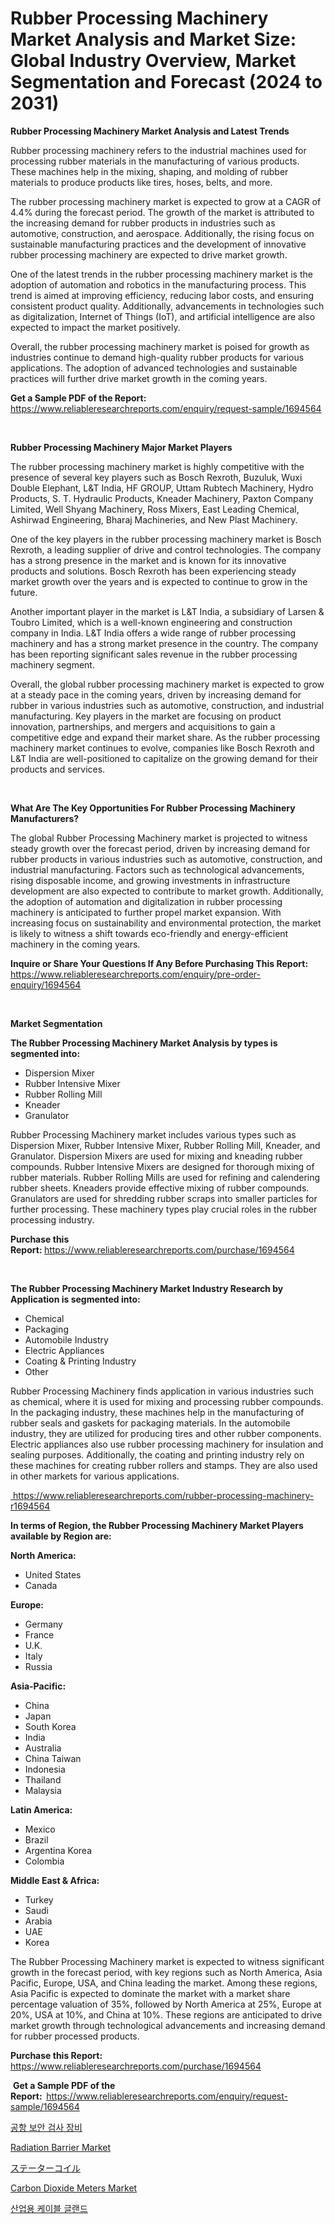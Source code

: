 <p><h1>Rubber Processing Machinery Market Analysis and Market Size: Global Industry Overview, Market Segmentation and Forecast (2024 to 2031)</h1></p><p><strong>Rubber Processing Machinery Market Analysis and Latest Trends</strong></p>
<p><p>Rubber processing machinery refers to the industrial machines used for processing rubber materials in the manufacturing of various products. These machines help in the mixing, shaping, and molding of rubber materials to produce products like tires, hoses, belts, and more.</p><p>The rubber processing machinery market is expected to grow at a CAGR of 4.4% during the forecast period. The growth of the market is attributed to the increasing demand for rubber products in industries such as automotive, construction, and aerospace. Additionally, the rising focus on sustainable manufacturing practices and the development of innovative rubber processing machinery are expected to drive market growth.</p><p>One of the latest trends in the rubber processing machinery market is the adoption of automation and robotics in the manufacturing process. This trend is aimed at improving efficiency, reducing labor costs, and ensuring consistent product quality. Additionally, advancements in technologies such as digitalization, Internet of Things (IoT), and artificial intelligence are also expected to impact the market positively.</p><p>Overall, the rubber processing machinery market is poised for growth as industries continue to demand high-quality rubber products for various applications. The adoption of advanced technologies and sustainable practices will further drive market growth in the coming years.</p></p>
<p><strong>Get a Sample PDF of the Report:&nbsp;</strong> <a href="https://www.reliableresearchreports.com/enquiry/request-sample/1694564">https://www.reliableresearchreports.com/enquiry/request-sample/1694564</a></p>
<p>&nbsp;</p>
<p><strong>Rubber Processing Machinery Major Market Players</strong></p>
<p><p>The rubber processing machinery market is highly competitive with the presence of several key players such as Bosch Rexroth, Buzuluk, Wuxi Double Elephant, L&T India, HF GROUP, Uttam Rubtech Machinery, Hydro Products, S. T. Hydraulic Products, Kneader Machinery, Paxton Company Limited, Well Shyang Machinery, Ross Mixers, East Leading Chemical, Ashirwad Engineering, Bharaj Machineries, and New Plast Machinery.</p><p>One of the key players in the rubber processing machinery market is Bosch Rexroth, a leading supplier of drive and control technologies. The company has a strong presence in the market and is known for its innovative products and solutions. Bosch Rexroth has been experiencing steady market growth over the years and is expected to continue to grow in the future.</p><p>Another important player in the market is L&T India, a subsidiary of Larsen & Toubro Limited, which is a well-known engineering and construction company in India. L&T India offers a wide range of rubber processing machinery and has a strong market presence in the country. The company has been reporting significant sales revenue in the rubber processing machinery segment.</p><p>Overall, the global rubber processing machinery market is expected to grow at a steady pace in the coming years, driven by increasing demand for rubber in various industries such as automotive, construction, and industrial manufacturing. Key players in the market are focusing on product innovation, partnerships, and mergers and acquisitions to gain a competitive edge and expand their market share. As the rubber processing machinery market continues to evolve, companies like Bosch Rexroth and L&T India are well-positioned to capitalize on the growing demand for their products and services.</p></p>
<p>&nbsp;</p>
<p><strong>What Are The Key Opportunities For Rubber Processing Machinery Manufacturers?</strong></p>
<p><p>The global Rubber Processing Machinery market is projected to witness steady growth over the forecast period, driven by increasing demand for rubber products in various industries such as automotive, construction, and industrial manufacturing. Factors such as technological advancements, rising disposable income, and growing investments in infrastructure development are also expected to contribute to market growth. Additionally, the adoption of automation and digitalization in rubber processing machinery is anticipated to further propel market expansion. With increasing focus on sustainability and environmental protection, the market is likely to witness a shift towards eco-friendly and energy-efficient machinery in the coming years.</p></p>
<p><strong>Inquire or Share Your Questions If Any Before Purchasing This Report:</strong> <a href="https://www.reliableresearchreports.com/enquiry/pre-order-enquiry/1694564">https://www.reliableresearchreports.com/enquiry/pre-order-enquiry/1694564</a></p>
<p>&nbsp;</p>
<p><strong>Market Segmentation</strong></p>
<p><strong>The Rubber Processing Machinery Market Analysis by types is segmented into:</strong></p>
<p><ul><li>Dispersion Mixer</li><li>Rubber Intensive Mixer</li><li>Rubber Rolling Mill</li><li>Kneader</li><li>Granulator</li></ul></p>
<p><p>Rubber Processing Machinery market includes various types such as Dispersion Mixer, Rubber Intensive Mixer, Rubber Rolling Mill, Kneader, and Granulator. Dispersion Mixers are used for mixing and kneading rubber compounds. Rubber Intensive Mixers are designed for thorough mixing of rubber materials. Rubber Rolling Mills are used for refining and calendering rubber sheets. Kneaders provide effective mixing of rubber compounds. Granulators are used for shredding rubber scraps into smaller particles for further processing. These machinery types play crucial roles in the rubber processing industry.</p></p>
<p><strong>Purchase this Report:&nbsp;</strong><a href="https://www.reliableresearchreports.com/purchase/1694564">https://www.reliableresearchreports.com/purchase/1694564</a></p>
<p>&nbsp;</p>
<p><strong>The Rubber Processing Machinery Market Industry Research by Application is segmented into:</strong></p>
<p><ul><li>Chemical</li><li>Packaging</li><li>Automobile Industry</li><li>Electric Appliances</li><li>Coating & Printing Industry</li><li>Other</li></ul></p>
<p><p>Rubber Processing Machinery finds application in various industries such as chemical, where it is used for mixing and processing rubber compounds. In the packaging industry, these machines help in the manufacturing of rubber seals and gaskets for packaging materials. In the automobile industry, they are utilized for producing tires and other rubber components. Electric appliances also use rubber processing machinery for insulation and sealing purposes. Additionally, the coating and printing industry rely on these machines for creating rubber rollers and stamps. They are also used in other markets for various applications.</p></p>
<p><a href="https://www.reliableresearchreports.com/rubber-processing-machinery-r1694564">&nbsp;https://www.reliableresearchreports.com/rubber-processing-machinery-r1694564</a></p>
<p><strong>In terms of Region, the Rubber Processing Machinery Market Players available by Region are:</strong></p>
<p>
    <p> <strong> North America: </strong>
        <ul>
            <li>United States</li>
            <li>Canada</li>
        </ul>
        </p> 
    <p> <strong> Europe: </strong>
        <ul>
            <li>Germany</li>
            <li>France</li>
            <li>U.K.</li>
            <li>Italy</li>
            <li>Russia</li>
        </ul>
        </p> 
    <p> <strong> Asia-Pacific: </strong>
        <ul>
            <li>China</li>
            <li>Japan</li>
            <li>South Korea</li>
            <li>India</li>
            <li>Australia</li>
            <li>China Taiwan</li>
            <li>Indonesia</li>
            <li>Thailand</li>
            <li>Malaysia</li>
        </ul>
        </p> 
    <p> <strong> Latin America: </strong>
        <ul>
            <li>Mexico</li>
            <li>Brazil</li>
            <li>Argentina Korea</li>
            <li>Colombia</li>
        </ul>
        </p> 
    <p> <strong> Middle East & Africa: </strong>
        <ul>
            <li>Turkey</li>
            <li>Saudi</li>
            <li>Arabia</li>
            <li>UAE</li>
            <li>Korea</li>
        </ul>
    </p>
    </p>
<p><p>The Rubber Processing Machinery market is expected to witness significant growth in the forecast period, with key regions such as North America, Asia Pacific, Europe, USA, and China leading the market. Among these regions, Asia Pacific is expected to dominate the market with a market share percentage valuation of 35%, followed by North America at 25%, Europe at 20%, USA at 10%, and China at 10%. These regions are anticipated to drive market growth through technological advancements and increasing demand for rubber processed products.</p></p>
<p><strong>Purchase this Report: </strong><a href="https://www.reliableresearchreports.com/purchase/1694564">https://www.reliableresearchreports.com/purchase/1694564</a></p>
<p>&nbsp;<strong>Get a Sample PDF of the Report:&nbsp;&nbsp;</strong><a href="https://www.reliableresearchreports.com/enquiry/request-sample/1694564">https://www.reliableresearchreports.com/enquiry/request-sample/1694564</a></p>
<p><strong></strong></p>
<p><p><a href="https://github.com/vdhdwjyp90142/Market-Research-Report-List-1/blob/main/989864833750.md">공항 보안 검사 장비</a></p><p><a href="https://github.com/guneycigdem35/Market-Research-Report-List-3/blob/main/radiation-barrier-market.md">Radiation Barrier Market</a></p><p><a href="https://github.com/RudyBoyer2017/Market-Research-Report-List-1/blob/main/936610137713.md">ステーターコイル</a></p><p><a href="https://github.com/biheemgalvinlouises6hokrh3h/Market-Research-Report-List-2/blob/main/carbon-dioxide-meters-market.md">Carbon Dioxide Meters Market</a></p><p><a href="https://github.com/OwenHamiytll568745/Market-Research-Report-List-1/blob/main/680949033751.md">산업용 케이블 글랜드</a></p></p>
